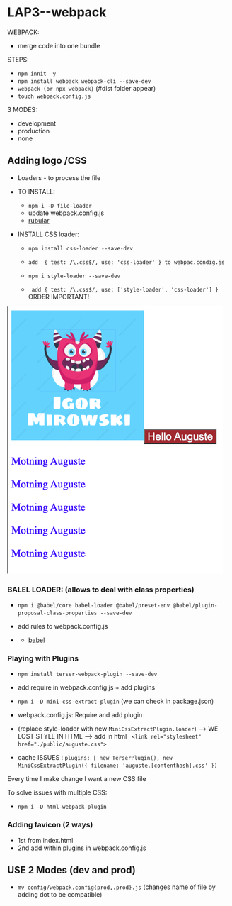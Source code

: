 # LAP3--webpack
WEBPACK:
- merge code into one bundle

STEPS:
- `npm innit -y`
- `npm install webpack webpack-cli --save-dev`
- `webpack (or npx webpack)` (#dist folder appear)
- `touch webpack.config.js`

3 MODES: 
- development 
- production 
- none


## Adding logo /CSS 
- Loaders - to process the file
- TO INSTALL:
    - `npm i -D file-loader`
    - update webpack.config.js
    - [rubular](https://rubular.com/)
    
- INSTALL CSS loader:
    - `npm install css-loader --save-dev`
    - `add  { test: /\.css$/, use: 'css-loader' } to webpac.condig.js`

    - `npm i style-loader --save-dev`
    -  ` add { test: /\.css$/, use: ['style-loader', 'css-loader'] }` ORDER IMPORTANT!

![css loader](assets/igor.png)

### BALEL LOADER: (allows to deal with class properties)
- `npm i @babel/core babel-loader @babel/preset-env @babel/plugin-proposal-class-properties --save-dev`
- add rules to webpack.config.js

- - [babel](https://babeljs.io/)

### Playing with Plugins

- `npm install terser-webpack-plugin --save-dev`
- add require in webpack.config.js + add plugins


- `npm i -D mini-css-extract-plugin` (we can check in package.json)
- webpack.config.js: Require and add plugin
- (replace style-loader with new `MiniCssExtractPlugin.loader`) --> WE LOST STYLE IN HTML --> add in html ` <link rel="stylesheet" href="./public/auguste.css">`

- cache ISSUES :
   ` plugins: [
      new TerserPlugin(),
      new MiniCssExtractPlugin({
          filename: 'auguste.[contenthash].css'
      })  ` 

Every time I make change I want a new CSS file

To solve issues with multiple CSS:
- `npm i -D html-webpack-plugin`


### Adding favicon  (2 ways)
- 1st from index.html
- 2nd add within plugins in webpack.config.js

## USE 2 Modes (dev and prod)
- `mv config/webpack.config{prod,.prod}.js` (changes name of file by adding dot to be compatible)
